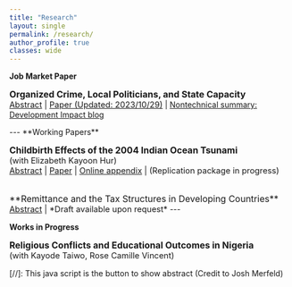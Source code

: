 ```yaml
---
title: "Research"
layout: single
permalink: /research/
author_profile: true
classes: wide
---
```




**Job Market Paper**

<span style="font-size:12pt;"> **Organized Crime, Local Politicians, and State Capacity**</span><br>
<span style="font-size:11pt;">   <a href="#/" onclick="visib('abs_mexmayors')">Abstract</a> |  [Paper (Updated: 2023/10/29)](https://seunghunlee918.github.io/research/Mexico_Mayors.pdf)</span> | [Nontechnical summary: Development Impact blog](https://blogs.worldbank.org/impactevaluations/role-local-politicians-establishing-capable-local-governments-violent)

<div id="abs_mexmayors" style="display: none;">
    <p style="font-size:11pt;">  This paper investigates the effects of successful assassinations of mayors on the capacity of local governments. By leveraging the randomness in the outcomes of assassination attempts against mayors in Mexico in 2002-21, I find that the fiscal and personnel capacities of municipal governments that lose their mayors deteriorate. Municipal tax collection decreases by 29%. The share of public expenditure on construction projects increases by 6.3 percentage points at the expense of other primary services. Municipal workers in their 30s and 40s leave the position. The back-of-the-envelope calculation shows that wages should increase by 13% to retain them after assassinations. Organized criminal groups take advantage of the vacuum of power by increasing their presence in municipalities with successful assassinations. The results are not explained by non-political violence, levels of economic activities, or changes in population. The results speak to the significance of leaders in maintaining fiscal capacity and retaining capable personnel in the workforce even in a violent environment.
  </p>  
</div>
---
**Working Papers**

<span style="font-size:12pt;"> **Childbirth Effects of the 2004 Indian Ocean Tsunami**</span><br>
<span style="font-size:11pt;"> (with Elizabeth Kayoon Hur) </span><br>
<span style="font-size:11pt;">   <a href="#/" onclick="visib('abs_indonesia')">Abstract</a> |  [Paper](https://seunghunlee918.github.io/research/Dem_Tsunami_Indonesia_final.pdf)  | [Online appendix](https://seunghunlee918.github.io/research/appendix_shorter.pdf) | (Replication package in progress)</span>

<div id="abs_indonesia" style="display: none;">
    <p style="font-size:11pt;"> This paper evaluates the effect of the in utero exposure to the 2004 Indian Ocean Tsunami on short-term childbirth outcomes in Indonesia. Exploiting variation in damage intensities across locations and the timing of exposure, we find that the probability of successful pregnancies drops by 5.9 pp, while miscarriages increase by 5.5 pp. However, this does not vary by intensity of exposure across locations. Our results suggest the importance of considering fetal loss in developing countries and highlight that facilitating household investment in health through various policies may mitigate negative birth effects in the aftermath of natural disasters.</p>    
</div>


<br>
<span style="font-size:12pt;"> **Remittance and the Tax Structures in Developing Countries**</span><br>
<span style="font-size:11pt;">  <a href="#/" onclick="visib('abs_remittance')">Abstract</a> | *Draft available upon request* </span>

<div id="abs_remittance" style="display: none;">
    <p style="font-size:11pt;"> Despite the increasing flow of remittances in volume and proportion, particularly among the developing countries, their role in determining the state’s capacity to collect taxes has received little attention. This paper explores the link between remittances and various tax revenue categories using country-level data. Two-way panel regressions suggest that a 1 pp increase in inflow of remittances explains a 0.12 pp rise in consumption tax revenues. The same estimate derived from IV methods proxying for migrant network strength and openness of borders increases to 0.9 pp. Decomposing this result reveals that increase in household consumption expenditure explains all of the statistical association, not the efficient tax-collecting mechanism such as VAT. Subsample regressions by income category suggests that the association between remittances and consumption tax revenue is stronger in countries with lower income.</p>
</div>
---

**Works in Progress**

<span style="font-size:12pt;"> **Religious Conflicts and Educational Outcomes in Nigeria**</span><br>
<span style="font-size:11pt;"> (with Kayode Taiwo, Rose Camille Vincent) </span><br>



[//]: This java script is the button to show abstract (Credit to Josh Merfeld)
<script>
 function visib(id) {
  var x = document.getElementById(id);
  if (x.style.display === "block") {
    x.style.display = "none";
  } else {
    x.style.display = "block";
  }
}
</script>
